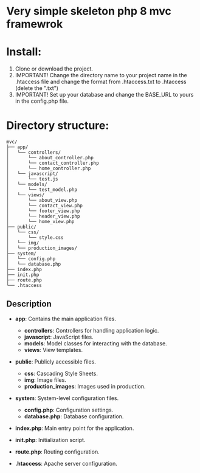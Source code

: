 # Very simple skeleton php 8 mvc framewrok

# Install:
1. Clone or download the project.
2. IMPORTANT! Change the directory name to your project name in the .htaccess file and change the format from .htaccess.txt to .htaccess (delete the ".txt")
3. IMPORTANT! Set up your database and change the BASE_URL to yours in the config.php file.

# Directory structure:
```
mvc/ 
├── app/ 
│   └── controllers/ 
│       └── about_controller.php
│       └── contact_controller.php
│       └── home_controller.php
│   └── javascript/
│       └── test.js
│   └── models/ 
│       └── test_model.php 
│   └── views/ 
│       └── about_view.php 
│       └── contact_view.php 
│       └── footer_view.php 
│       └── header_view.php 
│       └── home_view.php 
├── public/ 
│   └── css/
│       └── style.css 
│   └── img/ 
│   └── production_images/
├── system/ 
│   └── config.php 
│   └── database.php 
├── index.php 
├── init.php 
├── route.php 
└── .htaccess
```

## Description

- **app**: Contains the main application files.
  - **controllers**: Controllers for handling application logic.
  - **javascript**: JavaScript files.
  - **models**: Model classes for interacting with the database.
  - **views**: View templates.

- **public**: Publicly accessible files.
  - **css**: Cascading Style Sheets.
  - **img**: Image files.
  - **production_images**: Images used in production.

- **system**: System-level configuration files.
  - **config.php**: Configuration settings.
  - **database.php**: Database configuration.

- **index.php**: Main entry point for the application.
- **init.php**: Initialization script.
- **route.php**: Routing configuration.
- **.htaccess**: Apache server configuration.
